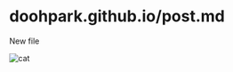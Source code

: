 # doohpark.github.io/post.md

New file

![cat](https://encrypted-tbn0.gstatic.com/images?q=tbn:ANd9GcTo2x09km7b35RzvH8yg_tXzVkSi_jXJnmOWA&usqp=CAU)
